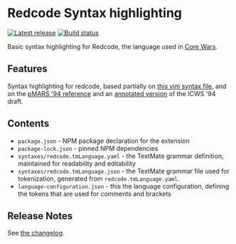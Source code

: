 # Redcode Syntax highlighting

[![Latest release](https://img.shields.io/visual-studio-marketplace/v/corewa-rs.redcode?logo=visual-studio-code)](https://marketplace.visualstudio.com/items?itemName=corewa-rs.redcode)
[![Build status](https://img.shields.io/github/workflow/status/corewa-rs/corewa_rs/ci/develop)](https://github.com/corewa-rs/vscode-redcode/actions)

Basic syntax highlighting for Redcode, the language used in [Core Wars](https://corewa.rs).

## Features

Syntax highlighting for redcode, based partially on [this vim syntax file](https://www.vim.org/scripts/script.php?script_id=1705), and on the [pMARS '94 reference](https://corewa.rs/pmars-redcode-94.txt) and an [annotated version](https://corewa.rs/icws94.txt) of the ICWS '94 draft.

## Contents

* `package.json` - NPM package declaration for the extension
* `package-lock.json` - pinned NPM dependencies
* `syntaxes/redcode.tmLanguage.yaml` - the TextMate grammar definition, maintained for readability and editability
* `syntaxes/redcode.tmLanguage.json` - the TextMate grammar file used for tokenization, generated from `redcode.tmLanguage.yaml`.
* `language-configuration.json` - this the language configuration, defining the tokens that are used for comments and brackets

## Release Notes

See [the changelog](./CHANGELOG.md).
